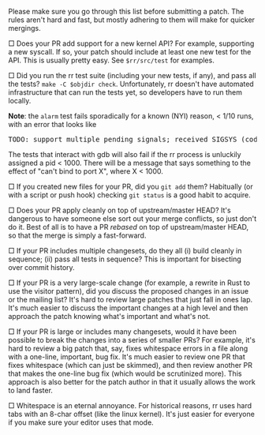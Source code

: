 Please make sure you go through this list before submitting a patch.  The rules aren't hard and fast, but mostly adhering to them will make for quicker mergings.

&#9633; Does your PR add support for a new kernel API?  For example, supporting a new syscall.  If so, your patch should include at least one new test for the API.  This is usually pretty easy.  See `$rr/src/test` for examples.

&#9633; Did you run the rr test suite (including your new tests, if any), and pass all the tests?  `make -C $objdir check`.  Unfortunately, rr doesn't have automated infrastructure that can run the tests yet, so developers have to run them locally.

**Note**: the `alarm` test fails sporadically for a known (NYI) reason, < 1/10 runs, with an error that looks like
<pre>
TODO: support multiple pending signals; received SIGSYS (code: %d) at $ip:%p while trying to deliver SIGSTKFLT (code: %d)
</pre>
The tests that interact with gdb will also fail if the rr process is unluckily assigned a pid < 1000.  There will be a message that says something to the effect of "can't bind to port X", where X < 1000.

&#9633; If you created new files for your PR, did you `git add` them?  Habitually (or with a script or push hook) checking `git status` is a good habit to acquire.

&#9633; Does your PR apply cleanly on top of upstream/master HEAD?  It's dangerous to have someone else sort out your merge conflicts, so just don't do it.  Best of all is to have a PR *rebased* on top of upstream/master HEAD, so that the merge is simply a fast-forward.

&#9633; If your PR includes multiple changesets, do they all (i) build cleanly in sequence; (ii) pass all tests in sequence?  This is important for bisecting over commit history.

&#9633; If your PR is a very large-scale change (for example, a rewrite in Rust to use the visitor pattern), did you discuss the proposed changes in an issue or the mailing list?  It's hard to review large patches that just fall in ones lap.  It's much easier to discuss the important changes at a high level and then approach the patch knowing what's important and what's not.

&#9633; If your PR is large or includes many changesets, would it have been possible to break the changes into a series of smaller PRs?  For example, it's hard to review a big patch that, say, fixes whitespace errors in a file along with a one-line, important, bug fix.  It's much easier to review one PR that fixes whitespace (which can just be skimmed), and then review another PR that makes the one-line bug fix (which would be scrutinized more).  This approach is also better for the patch author in that it usually allows the work to land faster.

&#9633; Whitespace is an eternal annoyance.  For historical reasons, rr uses hard tabs with an 8-char offset (like the linux kernel).  It's just easier for everyone if you make sure your editor uses that mode.